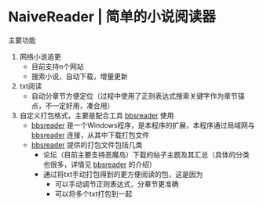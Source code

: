 # NaiveReader | 简单的小说阅读器
主要功能
1. 网络小说追更
   * 目前支持n个网站
   * 搜索小说，自动下载，增量更新
2. txt阅读
   * 自动分章节方便定位（过程中使用了正则表达式搜索关键字作为章节锚点，不一定好用，凑合用）
3. 自定义打包格式，主要是配合工具 [bbsreader](https://github.com/jackfnx/bbsreader) 使用
   * [bbsreader](https://github.com/jackfnx/bbsreader) 是一个Windows程序，是本程序的扩展，本程序通过局域网与 [bbsreader](https://github.com/jackfnx/bbsreader) 连接，从其中下载打包文件
   * [bbsreader](https://github.com/jackfnx/bbsreader) 提供的打包文件包括几类
     * 论坛（目前主要支持恶魔岛）下载的帖子主题及其汇总（具体的分类也很多，详情见 [bbsreader](https://github.com/jackfnx/bbsreader) 的介绍）
     * 通过将txt手动打包得到的更方便阅读的包，这是因为
       * 可以手动调节正则表达式，分章节更准确
       * 可以将多个txt打包到一起
